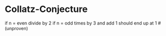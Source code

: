 # Collatz-Conjecture
if n = even divide by 2
if n = odd times by 3 and add 1
should end up at 1
#(unproven)
